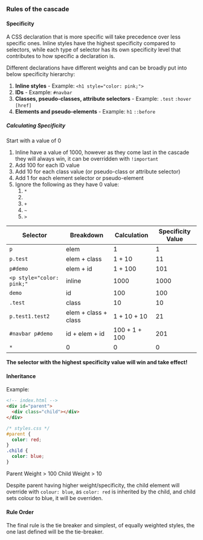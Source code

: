 ### Rules of the cascade
#### Specificity
A CSS declaration that is more specific will take precedence over less specific ones. Inline styles have the highest specificity compared to selectors, while each type of selector has its own specificity level that contributes to how specific a declaration is.

Different declarations have different weights and can be broadly put into below specificity hierarchy:
1. **Inline styles** - Example: `<h1 style="color: pink;">`
2. **IDs** - Example: `#navbar`
3. **Classes, pseudo-classes, attribute selectors** - Example: `.test` `:hover` `[href]`
4. **Elements and pseudo-elements** - Example: `h1` `::before`

##### Calculating Specificity
Start with a value of 0
1. Inline have a value of 1000, however as they come last in the cascade they will always win, it can be overridden with `!important`
2. Add 100 for each ID value
3. Add 10 for each class value (or pseudo-class or attribute selector)
4. Add 1 for each element selector or pseudo-element
5. Ignore the following as they have 0 value:
	1. `*`
	2. ` `
	3. `+`
	4. `~`
	5. `>`

| Selector | Breakdown | Calculation | Specificity Value |
| ---- | ---- | ---- | ---- |
| `p` | elem | 1 | 1 |
| `p.test` | elem + class | 1 + 10 | 11 |
| `p#demo` | elem + id | 1 + 100 | 101 |
| `<p style="color: pink;"` | inline | 1000 | 1000 |
| `demo` | id | 100 | 100 |
| `.test` | class | 10 | 10 |
| `p.test1.test2` | elem + class + class | 1 + 10 + 10 | 21 |
| `#navbar p#demo` | id + elem + id | 100 + 1 + 100 | 201 |
| `*` | 0 | 0 | 0 |

**The selector with the highest specificity value will win and take effect!**

#### Inheritance
Example:
```html
<!-- index.html -->
<div id="parent">
  <div class="child"></div>
</div>
```

```css
/* styles.css */
#parent {
  color: red;
}
.child {
  color: blue;
}
```

Parent Weight > 100
Child Weight > 10

Despite parent having higher weight/specificity, the child element will override with `colour: blue`, as `color: red` is inherited by the child, and child sets colour to blue, it will be overriden.

#### Rule Order
The final rule is the tie breaker and simplest, of equally weighted styles, the one last defined will be the tie-breaker.
